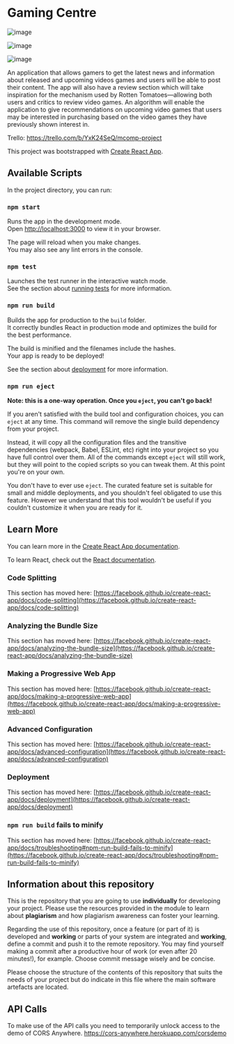 # Gaming Centre
![image](https://user-images.githubusercontent.com/32462433/150614999-56a4b173-3068-4b5d-ad08-3a438d4fbf24.png)

![image](https://user-images.githubusercontent.com/32462433/150615065-5b8a1973-8821-4ea4-a340-3a91b66c4e38.png)

![image](https://user-images.githubusercontent.com/32462433/150615077-416daa9d-4bc9-4e19-aaa6-9b9541fb145c.png)


An application that allows gamers to get the latest news and information about released and upcoming videos games and users will be able to post their content. The app will also have a review section which will take inspiration for the mechanism used by Rotten Tomatoes—allowing both users and critics to review video games. An algorithm will enable the application to give recommendations on upcoming video games that users may be interested in purchasing based on the video games they have previously shown interest in.

Trello: https://trello.com/b/YxK24SeQ/mcomp-project


This project was bootstrapped with [Create React App](https://github.com/facebook/create-react-app).

## Available Scripts

In the project directory, you can run:

### `npm start`

Runs the app in the development mode.\
Open [http://localhost:3000](http://localhost:3000) to view it in your browser.

The page will reload when you make changes.\
You may also see any lint errors in the console.

### `npm test`

Launches the test runner in the interactive watch mode.\
See the section about [running tests](https://facebook.github.io/create-react-app/docs/running-tests) for more information.

### `npm run build`

Builds the app for production to the `build` folder.\
It correctly bundles React in production mode and optimizes the build for the best performance.

The build is minified and the filenames include the hashes.\
Your app is ready to be deployed!

See the section about [deployment](https://facebook.github.io/create-react-app/docs/deployment) for more information.

### `npm run eject`

**Note: this is a one-way operation. Once you `eject`, you can't go back!**

If you aren't satisfied with the build tool and configuration choices, you can `eject` at any time. This command will remove the single build dependency from your project.

Instead, it will copy all the configuration files and the transitive dependencies (webpack, Babel, ESLint, etc) right into your project so you have full control over them. All of the commands except `eject` will still work, but they will point to the copied scripts so you can tweak them. At this point you're on your own.

You don't have to ever use `eject`. The curated feature set is suitable for small and middle deployments, and you shouldn't feel obligated to use this feature. However we understand that this tool wouldn't be useful if you couldn't customize it when you are ready for it.

## Learn More

You can learn more in the [Create React App documentation](https://facebook.github.io/create-react-app/docs/getting-started).

To learn React, check out the [React documentation](https://reactjs.org/).

### Code Splitting

This section has moved here: [https://facebook.github.io/create-react-app/docs/code-splitting](https://facebook.github.io/create-react-app/docs/code-splitting)

### Analyzing the Bundle Size

This section has moved here: [https://facebook.github.io/create-react-app/docs/analyzing-the-bundle-size](https://facebook.github.io/create-react-app/docs/analyzing-the-bundle-size)

### Making a Progressive Web App

This section has moved here: [https://facebook.github.io/create-react-app/docs/making-a-progressive-web-app](https://facebook.github.io/create-react-app/docs/making-a-progressive-web-app)

### Advanced Configuration

This section has moved here: [https://facebook.github.io/create-react-app/docs/advanced-configuration](https://facebook.github.io/create-react-app/docs/advanced-configuration)

### Deployment

This section has moved here: [https://facebook.github.io/create-react-app/docs/deployment](https://facebook.github.io/create-react-app/docs/deployment)

### `npm run build` fails to minify

This section has moved here: [https://facebook.github.io/create-react-app/docs/troubleshooting#npm-run-build-fails-to-minify](https://facebook.github.io/create-react-app/docs/troubleshooting#npm-run-build-fails-to-minify)

## Information about this repository
This is the repository that you are going to use **individually** for developing your project. Please use the resources provided in the module to learn about **plagiarism** and how plagiarism awareness can foster your learning.

Regarding the use of this repository, once a feature (or part of it) is developed and **working** or parts of your system are integrated and **working**, define a commit and push it to the remote repository. You may find yourself making a commit after a productive hour of work (or even after 20 minutes!), for example. Choose commit message wisely and be concise.

Please choose the structure of the contents of this repository that suits the needs of your project but do indicate in this file where the main software artefacts are located.

## API Calls
To make use of the API calls you need to temporarily unlock access to the demo of CORS Anywhere.
https://cors-anywhere.herokuapp.com/corsdemo
